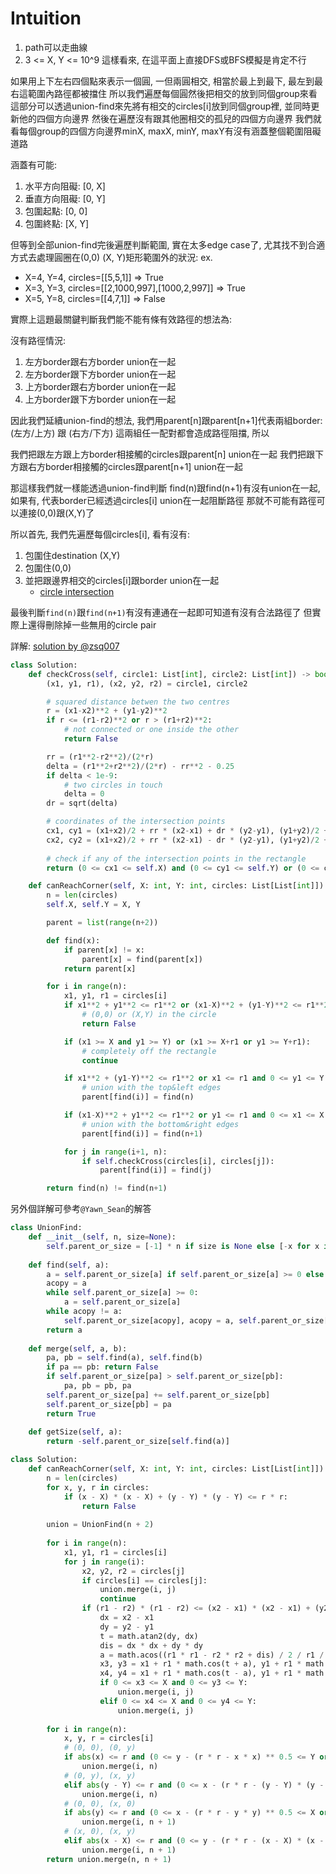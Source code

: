 # Intuition

1. path可以走曲線
2. 3 <= X, Y <= 10^9
這樣看來, 在這平面上直接DFS或BFS模擬是肯定不行

如果用上下左右四個點來表示一個圓, 一但兩圓相交, 相當於最上到最下, 最左到最右這範圍內路徑都被擋住
所以我們遍歷每個圓然後把相交的放到同個group來看
這部分可以透過union-find來先將有相交的circles[i]放到同個group裡, 並同時更新他的四個方向邊界
然後在遍歷沒有跟其他圈相交的孤兒的四個方向邊界
我們就看每個group的四個方向邊界minX, maxX, minY, maxY有沒有涵蓋整個範圍阻礙道路

涵蓋有可能:
1. 水平方向阻礙: [0, X]
2. 垂直方向阻礙: [0, Y]
3. 包圍起點: [0, 0]
4. 包圍終點: [X, Y]

但等到全部union-find完後遍歷判斷範圍, 實在太多edge case了, 尤其找不到合適方式去處理圓圈在(0,0) (X, Y)矩形範圍外的狀況:
ex. 
- X=4, Y=4, circles=[[5,5,1]] => True
- X=3, Y=3, circles=[[2,1000,997],[1000,2,997]] => True
- X=5, Y=8, circles=[[4,7,1]] => False

實際上這題最關鍵判斷我們能不能有條有效路徑的想法為: 

沒有路徑情況:
1. 左方border跟右方border union在一起
2. 左方border跟下方border union在一起
3. 上方border跟右方border union在一起
4. 上方border跟下方border union在一起

因此我們延續union-find的想法, 我們用parent[n]跟parent[n+1]代表兩組border: (左方/上方) 跟 (右方/下方)
這兩組任一配對都會造成路徑阻擋, 所以

我們把跟左方跟上方border相接觸的circles跟parent[n] union在一起
我們把跟下方跟右方border相接觸的circles跟parent[n+1] union在一起

那這樣我們就一樣能透過union-find判斷 find(n)跟find(n+1)有沒有union在一起, 如果有, 代表border已經透過circles[i] union在一起阻斷路徑
那就不可能有路徑可以連接(0,0)跟(X,Y)了

所以首先, 我們先遍歷每個circles[i], 看有沒有:
1. 包圍住destination (X,Y)
2. 包圍住(0,0)
3. 並把跟邊界相交的circles[i]跟border union在一起
    - [circle intersection](https://paulbourke.net/geometry/circlesphere/)

最後判斷`find(n)`跟`find(n+1)`有沒有連通在一起即可知道有沒有合法路徑了
但實際上還得刪除掉一些無用的circle pair

詳解: [solution by @zsq007](https://leetcode.com/problems/check-if-the-rectangle-corner-is-reachable/solutions/5595662/python3-passed-all-testcases-check-intersection-points)

```py
class Solution:
    def checkCross(self, circle1: List[int], circle2: List[int]) -> bool:
        (x1, y1, r1), (x2, y2, r2) = circle1, circle2

        # squared distance betwen the two centres
        r = (x1-x2)**2 + (y1-y2)**2
        if r <= (r1-r2)**2 or r > (r1+r2)**2:
            # not connected or one inside the other
            return False

        rr = (r1**2-r2**2)/(2*r)
        delta = (r1**2+r2**2)/(2*r) - rr**2 - 0.25
        if delta < 1e-9:
            # two circles in touch
            delta = 0
        dr = sqrt(delta)

        # coordinates of the intersection points
        cx1, cy1 = (x1+x2)/2 + rr * (x2-x1) + dr * (y2-y1), (y1+y2)/2 + rr * (y2-y1) + dr * (x1-x2)
        cx2, cy2 = (x1+x2)/2 + rr * (x2-x1) - dr * (y2-y1), (y1+y2)/2 + rr * (y2-y1) - dr * (x1-x2)
        
        # check if any of the intersection points in the rectangle
        return (0 <= cx1 <= self.X) and (0 <= cy1 <= self.Y) or (0 <= cx2 <= self.X) and (0 <= cy2 <= self.Y)

    def canReachCorner(self, X: int, Y: int, circles: List[List[int]]) -> bool:
        n = len(circles)
        self.X, self.Y = X, Y

        parent = list(range(n+2))

        def find(x):
            if parent[x] != x:
                parent[x] = find(parent[x])
            return parent[x]

        for i in range(n):
            x1, y1, r1 = circles[i]
            if x1**2 + y1**2 <= r1**2 or (x1-X)**2 + (y1-Y)**2 <= r1**2:
                # (0,0) or (X,Y) in the circle
                return False

            if (x1 >= X and y1 >= Y) or (x1 >= X+r1 or y1 >= Y+r1):
                # completely off the rectangle
                continue

            if x1**2 + (y1-Y)**2 <= r1**2 or x1 <= r1 and 0 <= y1 <= Y or abs(y1-Y) <= r1 and 0 <= x1 <= X:
                # union with the top&left edges
                parent[find(i)] = find(n)

            if (x1-X)**2 + y1**2 <= r1**2 or y1 <= r1 and 0 <= x1 <= X or abs(x1-X) <= r1 and 0 <= y1 <= Y:
                # union with the bottom&right edges
                parent[find(i)] = find(n+1)

            for j in range(i+1, n):
                if self.checkCross(circles[i], circles[j]):
                    parent[find(i)] = find(j)

        return find(n) != find(n+1)
```


另外個詳解可參考`@Yawn_Sean`的解答

```py
class UnionFind:
    def __init__(self, n, size=None):
        self.parent_or_size = [-1] * n if size is None else [-x for x in size]
 
    def find(self, a):
        a = self.parent_or_size[a] if self.parent_or_size[a] >= 0 else a
        acopy = a
        while self.parent_or_size[a] >= 0:
            a = self.parent_or_size[a]
        while acopy != a:
            self.parent_or_size[acopy], acopy = a, self.parent_or_size[acopy]
        return a
 
    def merge(self, a, b):
        pa, pb = self.find(a), self.find(b)
        if pa == pb: return False
        if self.parent_or_size[pa] > self.parent_or_size[pb]:
            pa, pb = pb, pa
        self.parent_or_size[pa] += self.parent_or_size[pb]
        self.parent_or_size[pb] = pa
        return True
 
    def getSize(self, a):
        return -self.parent_or_size[self.find(a)]

class Solution:
    def canReachCorner(self, X: int, Y: int, circles: List[List[int]]) -> bool:
        n = len(circles)
        for x, y, r in circles:
            if (x - X) * (x - X) + (y - Y) * (y - Y) <= r * r:
                return False
        
        union = UnionFind(n + 2)
        
        for i in range(n):
            x1, y1, r1 = circles[i]
            for j in range(i):
                x2, y2, r2 = circles[j]
                if circles[i] == circles[j]:
                    union.merge(i, j)
                    continue
                if (r1 - r2) * (r1 - r2) <= (x2 - x1) * (x2 - x1) + (y2 - y1) * (y2 - y1) <= (r1 + r2) * (r1 + r2):
                    dx = x2 - x1
                    dy = y2 - y1
                    t = math.atan2(dy, dx)
                    dis = dx * dx + dy * dy
                    a = math.acos((r1 * r1 - r2 * r2 + dis) / 2 / r1 / math.sqrt(dis))
                    x3, y3 = x1 + r1 * math.cos(t + a), y1 + r1 * math.sin(t + a)
                    x4, y4 = x1 + r1 * math.cos(t - a), y1 + r1 * math.sin(t - a)
                    if 0 <= x3 <= X and 0 <= y3 <= Y:
                        union.merge(i, j)
                    elif 0 <= x4 <= X and 0 <= y4 <= Y:
                        union.merge(i, j)
        
        for i in range(n):
            x, y, r = circles[i]
            # (0, 0), (0, y)
            if abs(x) <= r and (0 <= y - (r * r - x * x) ** 0.5 <= Y or 0 <= y + (r * r - x * x) ** 0.5 <= Y):
                union.merge(i, n)
            # (0, y), (x, y)
            elif abs(y - Y) <= r and (0 <= x - (r * r - (y - Y) * (y - Y)) ** 0.5 <= X or 0 <= x + (r * r - (y - Y) * (y - Y)) ** 0.5 <= X):
                union.merge(i, n)
            # (0, 0), (x, 0)
            if abs(y) <= r and (0 <= x - (r * r - y * y) ** 0.5 <= X or 0 <= x + (r * r - y * y) ** 0.5 <= X):
                union.merge(i, n + 1)
            # (x, 0), (x, y)
            elif abs(x - X) <= r and (0 <= y - (r * r - (x - X) * (x - X)) ** 0.5 <= Y or 0 <= y + (r * r - (x - X) * (x - X)) ** 0.5 <= Y):
                union.merge(i, n + 1)
        return union.merge(n, n + 1)

```